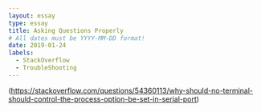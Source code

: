 ```yaml
---
layout: essay
type: essay
title: Asking Questions Properly
# All dates must be YYYY-MM-DD format!
date: 2019-01-24
labels:
  - StackOverflow
  - TroubleShooting
---
```



(https://stackoverflow.com/questions/54360113/why-should-no-terminal-should-control-the-process-option-be-set-in-serial-port)
